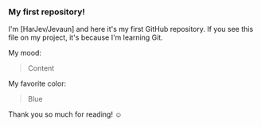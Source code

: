 ### My first repository!

I'm [HarJev/Jevaun] and here it's my first GitHub repository.
If you see this file on my project, it's because I'm learning Git.

My mood:

> Content

My favorite color:

> Blue

Thank you so much for reading! ☺